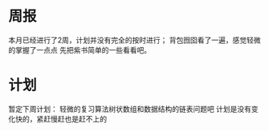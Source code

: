 # 周报
本月已经进行了2周，计划并没有完全的按时进行；
背包囫囵看了一遍，感觉轻微的掌握了一点点
先把紫书简单的一些看看吧。
# 计划
暂定下周计划：
轻微的复习算法树状数组和数据结构的链表问题吧
计划是没有变化快的，紧赶慢赶也是赶不上的
